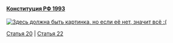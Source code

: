 #### [Конституция РФ 1993](https://lalawland.github.io/eurasia/russia/const)

[![Здесь должна быть картинка, но если её нет, значит всё :(](https://sun9-west.userapi.com/sun9-66/s/v1/ig2/X1DTn-wmNUFLp1Mvb0x2BVCteSuWN7CMaBEbEzxckRs2uN8ch7I1GAxBnR28k2lI6JrUtLdGZdeYODpRoi4sP_8r.jpg?size=1280x720&quality=95&type=album)](https://sun9-west.userapi.com/sun9-66/s/v1/ig2/X1DTn-wmNUFLp1Mvb0x2BVCteSuWN7CMaBEbEzxckRs2uN8ch7I1GAxBnR28k2lI6JrUtLdGZdeYODpRoi4sP_8r.jpg?size=1280x720&quality=95&type=album)

[Статья 20](https://lalawland.github.io/eurasia/russia/const/art20) | [Статья 22](https://lalawland.github.io/eurasia/russia/const/art22)
